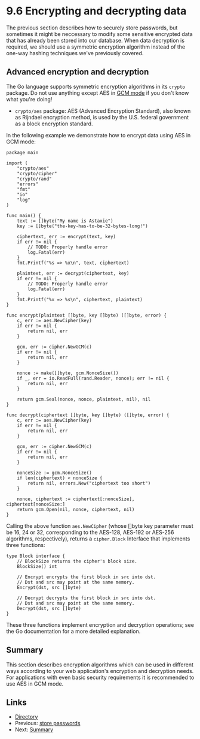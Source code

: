 # 9.6 Encrypting and decrypting data

The previous section describes how to securely store passwords, but sometimes it might be neccessary to modify some sensitive encrypted data that has already been stored into our database. When data decryption is required, we should use a symmetric encryption algorithm instead of the one-way hashing techniques we've previously covered. 

## Advanced encryption and decryption

The Go language supports symmetric encryption algorithms in its `crypto` package. Do not use anything except AES in [GCM mode](https://en.wikipedia.org/wiki/Galois/Counter_Mode) if you don't know what you're doing!

- `crypto/aes` package: AES (Advanced Encryption Standard), also known as Rijndael encryption method, is used by the U.S. federal government as a block encryption standard.

In the following example we demonstrate how to encrypt data using AES in GCM mode:

	package main

	import (
		"crypto/aes"
		"crypto/cipher"
		"crypto/rand"
		"errors"
		"fmt"
		"io"
		"log"
	)

	func main() {
		text := []byte("My name is Astaxie")
		key := []byte("the-key-has-to-be-32-bytes-long!")

		ciphertext, err := encrypt(text, key)
		if err != nil {
			// TODO: Properly handle error
			log.Fatal(err)
		}
		fmt.Printf("%s => %x\n", text, ciphertext)

		plaintext, err := decrypt(ciphertext, key)
		if err != nil {
			// TODO: Properly handle error
			log.Fatal(err)
		}
		fmt.Printf("%x => %s\n", ciphertext, plaintext)
	}

	func encrypt(plaintext []byte, key []byte) ([]byte, error) {
		c, err := aes.NewCipher(key)
		if err != nil {
			return nil, err
		}

		gcm, err := cipher.NewGCM(c)
		if err != nil {
			return nil, err
		}

		nonce := make([]byte, gcm.NonceSize())
		if _, err = io.ReadFull(rand.Reader, nonce); err != nil {
			return nil, err
		}

		return gcm.Seal(nonce, nonce, plaintext, nil), nil
	}

	func decrypt(ciphertext []byte, key []byte) ([]byte, error) {
		c, err := aes.NewCipher(key)
		if err != nil {
			return nil, err
		}

		gcm, err := cipher.NewGCM(c)
		if err != nil {
			return nil, err
		}

		nonceSize := gcm.NonceSize()
		if len(ciphertext) < nonceSize {
			return nil, errors.New("ciphertext too short")
		}

		nonce, ciphertext := ciphertext[:nonceSize], ciphertext[nonceSize:]
		return gcm.Open(nil, nonce, ciphertext, nil)
	}

Calling the above function `aes.NewCipher` (whose []byte key parameter must be 16, 24 or 32, corresponding to the AES-128, AES-192 or AES-256 algorithms, respectively), returns a `cipher.Block` Interface that implements three functions:

	type Block interface {
		// BlockSize returns the cipher's block size.
		BlockSize() int

		// Encrypt encrypts the first block in src into dst.
		// Dst and src may point at the same memory.
		Encrypt(dst, src []byte)

		// Decrypt decrypts the first block in src into dst.
		// Dst and src may point at the same memory.
		Decrypt(dst, src []byte)
	}

These three functions implement encryption and decryption operations; see the Go documentation for a more detailed explanation.

## Summary

This section describes encryption algorithms which can be used in different ways according to your web application's encryption and decryption needs. For applications with even basic security requirements it is recommended to use AES in GCM mode.


## Links

- [Directory](<preface.md>)
- Previous: [store passwords](<09.5.md>)
- Next: [Summary](<09.7.md>)
